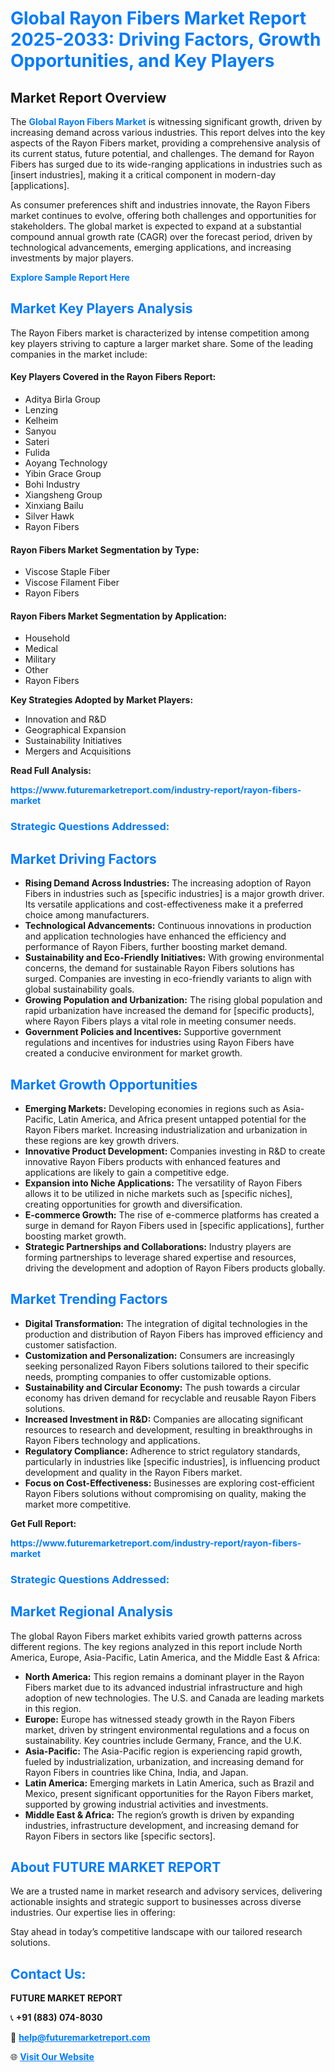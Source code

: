 <h1 style="color: #007BFF;">Global Rayon Fibers Market Report 2025-2033: Driving Factors, Growth Opportunities, and Key Players</h1>

<section id="overview">
<h2>Market Report Overview</h2>
<p>The <a href="https://www.futuremarketreport.com/industry-report/rayon-fibers-market" style="color: #007BFF; text-decoration: none;"><strong>Global Rayon Fibers Market</strong></a> is witnessing significant growth, driven by increasing demand across various industries. This report delves into the key aspects of the Rayon Fibers market, providing a comprehensive analysis of its current status, future potential, and challenges. The demand for Rayon Fibers has surged due to its wide-ranging applications in industries such as [insert industries], making it a critical component in modern-day [applications].</p>
<p>As consumer preferences shift and industries innovate, the Rayon Fibers market continues to evolve, offering both challenges and opportunities for stakeholders. The global market is expected to expand at a substantial compound annual growth rate (CAGR) over the forecast period, driven by technological advancements, emerging applications, and increasing investments by major players.</p>
</section>

<section id="overview">
<p><a href="https://www.futuremarketreport.com/request-sample/reportId=107193" style="color: #007BFF; text-decoration: none;"><strong>Explore Sample Report Here</strong></a></p>
</section>

<section id="key-players">
<h2 style="color: #007BFF;">Market Key Players Analysis</h2>
<p>The Rayon Fibers market is characterized by intense competition among key players striving to capture a larger market share. Some of the leading companies in the market include:</p>
<h4>Key Players Covered in the Rayon Fibers Report:</h4>
<ul><li>Aditya Birla Group</li><li>Lenzing</li><li>Kelheim</li><li>Sanyou</li><li>Sateri</li><li>Fulida</li><li>Aoyang Technology</li><li>Yibin Grace Group</li><li>Bohi Industry</li><li>Xiangsheng Group</li><li>Xinxiang Bailu</li><li>Silver Hawk</li><li>Rayon Fibers</li></ul>
<h4>Rayon Fibers Market Segmentation by Type:</h4>
<ul><li>Viscose Staple Fiber</li><li>Viscose Filament Fiber</li><li>Rayon Fibers</li></ul>

<h4>Rayon Fibers Market Segmentation by Application:</h4>
<ul><li>Household</li><li>Medical</li><li>Military</li><li>Other</li><li>Rayon Fibers</li></ul>
<p><strong>Key Strategies Adopted by Market Players:</strong></p>
<ul>
<li>Innovation and R&D</li>
<li>Geographical Expansion</li>
<li>Sustainability Initiatives</li>
<li>Mergers and Acquisitions</li>
</ul>
</section>

<section>
<p><strong>Read Full Analysis: </strong></p><a href="https://www.futuremarketreport.com/industry-report/rayon-fibers-market" style="color: #007BFF; text-decoration: none;"><strong>https://www.futuremarketreport.com/industry-report/rayon-fibers-market</strong></a>
<h3 style="color: #007BFF;">Strategic Questions Addressed:</h3>
</section>

<section id="driving-factors">
<h2 style="color: #007BFF;">Market Driving Factors</h2>
<ul>
<li><strong>Rising Demand Across Industries:</strong> The increasing adoption of Rayon Fibers in industries such as [specific industries] is a major growth driver. Its versatile applications and cost-effectiveness make it a preferred choice among manufacturers.</li>
<li><strong>Technological Advancements:</strong> Continuous innovations in production and application technologies have enhanced the efficiency and performance of Rayon Fibers, further boosting market demand.</li>
<li><strong>Sustainability and Eco-Friendly Initiatives:</strong> With growing environmental concerns, the demand for sustainable Rayon Fibers solutions has surged. Companies are investing in eco-friendly variants to align with global sustainability goals.</li>
<li><strong>Growing Population and Urbanization:</strong> The rising global population and rapid urbanization have increased the demand for [specific products], where Rayon Fibers plays a vital role in meeting consumer needs.</li>
<li><strong>Government Policies and Incentives:</strong> Supportive government regulations and incentives for industries using Rayon Fibers have created a conducive environment for market growth.</li>
</ul>
</section>

<section id="growth-opportunities">
<h2 style="color: #007BFF;">Market Growth Opportunities</h2>
<ul>
<li><strong>Emerging Markets:</strong> Developing economies in regions such as Asia-Pacific, Latin America, and Africa present untapped potential for the Rayon Fibers market. Increasing industrialization and urbanization in these regions are key growth drivers.</li>
<li><strong>Innovative Product Development:</strong> Companies investing in R&D to create innovative Rayon Fibers products with enhanced features and applications are likely to gain a competitive edge.</li>
<li><strong>Expansion into Niche Applications:</strong> The versatility of Rayon Fibers allows it to be utilized in niche markets such as [specific niches], creating opportunities for growth and diversification.</li>
<li><strong>E-commerce Growth:</strong> The rise of e-commerce platforms has created a surge in demand for Rayon Fibers used in [specific applications], further boosting market growth.</li>
<li><strong>Strategic Partnerships and Collaborations:</strong> Industry players are forming partnerships to leverage shared expertise and resources, driving the development and adoption of Rayon Fibers products globally.</li>
</ul>
</section>

<section id="trending-factors">
<h2 style="color: #007BFF;">Market Trending Factors</h2>
<ul>
<li><strong>Digital Transformation:</strong> The integration of digital technologies in the production and distribution of Rayon Fibers has improved efficiency and customer satisfaction.</li>
<li><strong>Customization and Personalization:</strong> Consumers are increasingly seeking personalized Rayon Fibers solutions tailored to their specific needs, prompting companies to offer customizable options.</li>
<li><strong>Sustainability and Circular Economy:</strong> The push towards a circular economy has driven demand for recyclable and reusable Rayon Fibers solutions.</li>
<li><strong>Increased Investment in R&D:</strong> Companies are allocating significant resources to research and development, resulting in breakthroughs in Rayon Fibers technology and applications.</li>
<li><strong>Regulatory Compliance:</strong> Adherence to strict regulatory standards, particularly in industries like [specific industries], is influencing product development and quality in the Rayon Fibers market.</li>
<li><strong>Focus on Cost-Effectiveness:</strong> Businesses are exploring cost-efficient Rayon Fibers solutions without compromising on quality, making the market more competitive.</li>
</ul>
</section>

<section>
<p><strong>Get Full Report: </strong></p><a href="https://www.futuremarketreport.com/industry-report/rayon-fibers-market" style="color: #007BFF; text-decoration: none;"><strong>https://www.futuremarketreport.com/industry-report/rayon-fibers-market</strong></a>
<h3 style="color: #007BFF;">Strategic Questions Addressed:</h3>
</section>


<section id="regional-analysis">
<h2 style="color: #007BFF;">Market Regional Analysis</h2>
<p>The global Rayon Fibers market exhibits varied growth patterns across different regions. The key regions analyzed in this report include North America, Europe, Asia-Pacific, Latin America, and the Middle East & Africa:</p>
<ul>
<li><strong>North America:</strong> This region remains a dominant player in the Rayon Fibers market due to its advanced industrial infrastructure and high adoption of new technologies. The U.S. and Canada are leading markets in this region.</li>
<li><strong>Europe:</strong> Europe has witnessed steady growth in the Rayon Fibers market, driven by stringent environmental regulations and a focus on sustainability. Key countries include Germany, France, and the U.K.</li>
<li><strong>Asia-Pacific:</strong> The Asia-Pacific region is experiencing rapid growth, fueled by industrialization, urbanization, and increasing demand for Rayon Fibers in countries like China, India, and Japan.</li>
<li><strong>Latin America:</strong> Emerging markets in Latin America, such as Brazil and Mexico, present significant opportunities for the Rayon Fibers market, supported by growing industrial activities and investments.</li>
<li><strong>Middle East & Africa:</strong> The region’s growth is driven by expanding industries, infrastructure development, and increasing demand for Rayon Fibers in sectors like [specific sectors].</li>
</ul>
</section>

<footer>
<h2 style="color: #007BFF;">About FUTURE MARKET REPORT</h2>
<p>We are a trusted name in market research and advisory services, delivering actionable insights and strategic support to businesses across diverse industries. Our expertise lies in offering:</p>

<p>Stay ahead in today’s competitive landscape with our tailored research solutions.</p>

<h2 style="color: #007BFF;">Contact Us:</h2>
<p><strong>FUTURE MARKET REPORT</strong></p>
<p>📞 <strong>+91 (883) 074-8030</strong></p>
<p>📧 <strong><a href="mailto:help@futuremarketreport.com" style="color: #007BFF;">help@futuremarketreport.com</a></strong></p>
<p>🌐 <strong><a href="https://www.futuremarketreport.com/" style="color: #007BFF;">Visit Our Website</a></strong></p>
</footer>